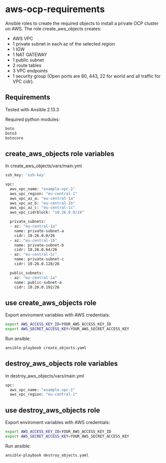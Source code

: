 aws-ocp-requirements
=========

Ansible roles to create the required objects to install a private OCP cluster on AWS. 
The role create_aws_objects creates:
 - AWS VPC
 - 1 private subnet in each az of the selected region
 - 1 IGW
 - 1 NAT GATEWAY
 - 1 public subnet 
 - 2 route tables
 - 3 VPC endpoints
 - 1 security group (Open ports are 80, 443, 22 for world and all traffic for VPC cidr).

Requirements
------------
Tested with Ansible 2.13.3

Required python modules: 

```sh
boto
boto3
botocore
```


create_aws_objects role variables
--------------
In create_aws_objects/vars/main.yml

```sh
ssh_key: 'ssh-key'

vpc:
  aws_vpc_name: "example-vpc-1"
  aws_vpc_region: "eu-central-1"
  aws_vpc_az_a: "eu-central-1a"
  aws_vpc_az_b: "eu-central-1b"
  aws_vpc_az_c: "eu-central-1c"
  aws_vpc_cidrblock: "10.26.0.0/24"

  private_subnets:
  - az: "eu-central-1a"
    name: private-subnet-a
    cidr: 10.26.0.0/26
  - az: "eu-central-1b"
    name: private-subnet-b
    cidr: 10.26.0.64/26
  - az: "eu-central-1c"
    name: private-subnet-c
    cidr: 10.26.0.128/26

  public_subnets:
  - az: "eu-central-1a"
    name: public-subnet-a
    cidr: 10.26.0.192/26

```

use create_aws_objects role
----------------

Export enviroment variables with AWS credentials:
```sh
export AWS_ACCESS_KEY_ID=YOUR_AWS_ACCESS_KEY_ID
export AWS_SECRET_ACCESS_KEY=YOUR_AWS_SECRET_ACCESS_KEY
```


Run ansible:
```sh
ansible-playbook create_objects.yaml
```

destroy_aws_objects role variables
--------------
In destroy_aws_objects/vars/main.yml

```sh
vpc:
  aws_vpc_name: "example-vpc-1"
  aws_vpc_region: "eu-central-1"

```

use destroy_aws_objects role
----------------

Export enviroment variables with AWS credentials:
```sh
export AWS_ACCESS_KEY_ID=YOUR_AWS_ACCESS_KEY_ID
export AWS_SECRET_ACCESS_KEY=YOUR_AWS_SECRET_ACCESS_KEY
```


Run ansible:
```sh
ansible-playbook destroy_objects.yaml
```

